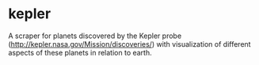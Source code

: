 kepler
======
A scraper for planets discovered by the Kepler probe (http://kepler.nasa.gov/Mission/discoveries/) with visualization
of different aspects of these planets in relation to earth.

